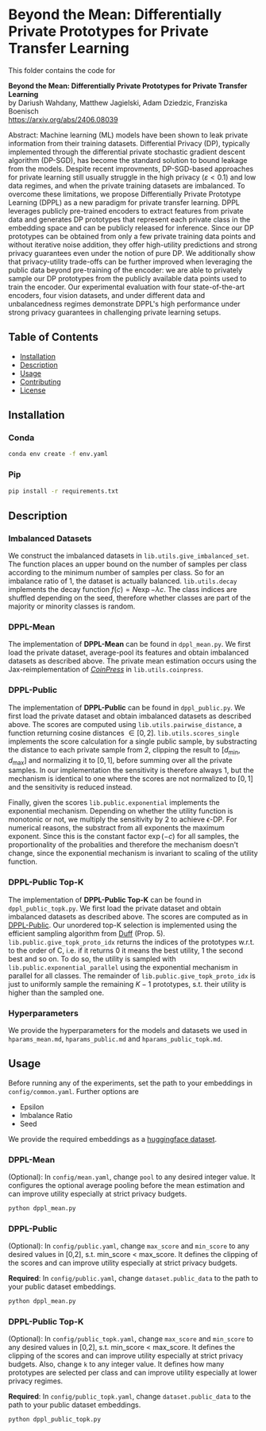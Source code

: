 # Beyond the Mean: Differentially Private Prototypes for Private Transfer Learning
This folder contains the code for

**Beyond the Mean: Differentially Private Prototypes for Private Transfer Learning**  
by Dariush Wahdany, Matthew Jagielski, Adam Dziedzic, Franziska Boenisch  
https://arxiv.org/abs/2406.08039

Abstract:
Machine learning (ML) models have been shown to leak private information from their training datasets. Differential Privacy (DP), typically implemented through the differential private stochastic gradient descent algorithm (DP-SGD), has become the standard solution to bound leakage from the models. Despite recent improvments, DP-SGD-based approaches for private learning still usually struggle in the high privacy ($\varepsilon<0.1$) and low data regimes, and when the private training datasets are imbalanced. To overcome these limitations, we propose Differentially Private Prototype Learning (DPPL) as a new paradigm for private transfer learning. DPPL leverages publicly pre-trained encoders to extract features from private data and generates DP prototypes that represent each private class in the embedding space and can be publicly released for inference. Since our DP prototypes can be obtained from only a few private training data points and without iterative noise addition, they offer high-utility predictions and strong privacy guarantees even under the notion of pure DP. We additionally show that privacy-utility trade-offs can be further improved when leveraging the public data beyond pre-training of the encoder: we are able to privately sample our DP prototypes from the publicly available data points used to train the encoder. Our experimental evaluation with four state-of-the-art encoders, four vision datasets, and under different data and unbalancedness regimes demonstrate DPPL's high performance under strong privacy guarantees in challenging private learning setups.



## Table of Contents

- [Installation](#installation)
- [Description](#description)
- [Usage](#usage)
- [Contributing](#contributing)
- [License](#license)

## Installation

### Conda
```bash
conda env create -f env.yaml
```

### Pip
```bash
pip install -r requirements.txt
```

## Description

### Imbalanced Datasets
We construct the imbalanced datasets in `lib.utils.give_imbalanced_set`. The function places an upper bound on the number of samples per class according to the minimum number of samples per class. So for an imbalance ratio of $1$, the dataset is actually balanced. `lib.utils.decay` implements the decay function $f(c)=N\exp{-\lambda c}$. The class indices are shuffled depending on the seed, therefore whether classes are part of the majority or minority classes is random.

### DPPL-Mean
The implementation of **DPPL-Mean** can be found in `dppl_mean.py`. We first load the private dataset, average-pool its features and obtain imbalanced datasets as described above.
The private mean estimation occurs using the Jax-reimplementation of [*CoinPress*](https://proceedings.neurips.cc/paper_files/paper/2020/hash/a684eceee76fc522773286a895bc8436-Abstract.html)  in `lib.utils.coinpress`.

### DPPL-Public
The implementation of **DPPL-Public** can be found in `dppl_public.py`. We first load the private dataset and obtain imbalanced datasets as described above. The scores are computed using `lib.utils.pairwise_distance`, a function returning cosine distances $\in [0,2]$. `lib.utils.scores_single` implements the score calculation for a single public sample, by substracting the distance to each private sample from $2$, clipping the result to $[d_{\min},d_{\max}]$ and normalizing it to $[0,1]$, before summing over all the private samples. In our implementation the sensitivity is therefore always $1$, but the mechanism is identical to one where the scores are not normalized to $[0,1]$ and the sensitivity is reduced instead.

Finally, given the scores `lib.public.exponential` implements the exponential mechanism. Depending on whether the utility function is monotonic or not, we multiply the sensitivity by $2$ to achieve $\epsilon$-DP. For numerical reasons, the substract from all exponents the maximum exponent. Since this is the constant factor $\exp(-c)$ for all samples, the proportionality of the probalities and therefore the mechanism doesn't change, since the exponential mechanism is invariant to scaling of the utility function.

### DPPL-Public Top-K
The implementation of **DPPL-Public Top-K** can be found in `dppl_public_topk.py`. We first load the private dataset and obtain imbalanced datasets as described above. The scores are computed as in [DPPL-Public](#dppl-public). Our unordered top-K selection is implemented using the efficient sampling algorithm from [Duff](http://arxiv.org/abs/2010.04235) (Prop. 5). `lib.public.give_topk_proto_idx` returns the indices of the prototypes w.r.t. to the order of C, i.e. if it returns $0$ it means the best utility, $1$ the second best and so on. To do so, the utility is sampled with `lib.public.exponential_parallel` using the exponential mechanism in parallel for all classes. The remainder of `lib.public.give_topk_proto_idx` is just to uniformly sample the remaining $K-1$ prototypes, s.t. their utility is higher than the sampled one.

### Hyperparameters
We provide the hyperparameters for the models and datasets we used in `hparams_mean.md`, `hparams_public.md` and `hparams_public_topk.md`.

## Usage

Before running any of the experiments, set the path to your embeddings in `config/common.yaml`. Further options are
- Epsilon
- Imbalance Ratio
- Seed

We provide the required embeddings as a [huggingface dataset](https://huggingface.co/datasets/lsc64/DPPL-embeddings).

### DPPL-Mean
(Optional): In `config/mean.yaml`, change `pool` to any desired integer value. It configures the optional average pooling before the mean estimation and can improve utility especially at strict privacy budgets.

```bash
python dppl_mean.py
```
### DPPL-Public
(Optional): In `config/public.yaml`, change `max_score` and `min_score` to any desired values in [0,2], s.t. min_score < max_score. It defines the clipping of the scores and can improve utility especially at strict privacy budgets.

**Required**: In `config/public.yaml`, change `dataset.public_data` to the path to your public dataset embeddings.


```bash
python dppl_mean.py
```

### DPPL-Public Top-K
(Optional): In `config/public_topk.yaml`, change `max_score` and `min_score` to any desired values in [0,2], s.t. min_score < max_score. It defines the clipping of the scores and can improve utility especially at strict privacy budgets. Also, change `k` to any integer value. It defines how many prototypes are selected per class and can improve utility especially at lower privacy regimes.

**Required**: In `config/public_topk.yaml`, change `dataset.public_data` to the path to your public dataset embeddings.


```bash
python dppl_public_topk.py
```

